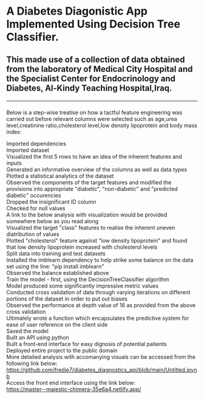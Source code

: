 # A Diabetes Diagonistic App Implemented Using Decision Tree Classifier.

## This made use of a collection of data obtained from the laboratory of Medical City Hospital  and the Specialist Center for Endocrinology and Diabetes, Al-Kindy Teaching Hospital,Iraq.<hr>

Below is a step-wise treatise on how a tactful feature engineering was carried out before relevant columns were selected such as age,urea level,creatinine ratio,cholesterol level,low density lipoprotein and body mass index:

Imported dependencies<br>
Imported dataset<br>
Visualized the first 5 rows to have an idea of the inherent features and inputs<br>
Generated an informative overview of the columns as well as data types<br>
Plotted a statistical analytics of the dataset<br>
Observed the components of the target features and modified the provisions into appropriate "diabetic", "non-diabetic" and "predicted diabetic" occurencies<br>
Dropped the insignificant ID column<br>
Checked for null values<br>
A link to the below analysis with visualization would be provided somewhere below as you read along<br>
Visualized the target "class" features to realise the inherent uneven diatribution of values<br>
Plotted "cholesterol" feature against "low density lipoprotein" and found that low density lipoprotein increased with cholesterol levels<br>
Split data into training and test datasets<br>
Installed the imblearn dependency to help strike some balance on the data set using the line: "pip install imblearn"<br>
Observed the balance established above<br>
Train the model - first, using the DecisionTreeClassifier algorithm<br>
Model produced some significantly impressive metric values<br>
Conducted cross validation of data through varying iterations on different portions of the dataset in order to put out biases<br>
Observed the performance at depth value of 16 as provided from the above cross validation<br>
Ultimately wrote a function which encapsulates the predictive system for ease of user reference on the client side<br>
Saved the model<br>
Built an API using python<br>
Built a front-end interface for easy dignosis of potential patients<br>
Deployed entire project to the public domain<br>
More detailed analysis with accomanying visuals can be accessed from the following link below:<br>
<a href="https://github.com/fredie7/diabetes_diagnostics_api/blob/main/Untitled.ipynb">https://github.com/fredie7/diabetes_diagnostics_api/blob/main/Untitled.ipynb</a><br>
Access the front end interface using the link below:<br>
<a href="https://master--majestic-chimera-35e6a4.netlify.app/">https://master--majestic-chimera-35e6a4.netlify.app/</a>
